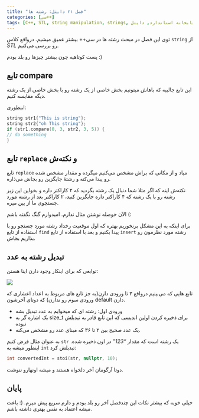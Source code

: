 ```yaml
---
title: "فصل ۲۱ دایتل: رشته ها"
categories: [سی++]
tags: [C++, STL, string manipulation, strings, کتابخانه استاندارد, دایتل]
---
```


توی این فصل در مبحث رشته ها در سی++ بیشتر عمیق میشیم. درواقع کلاس `string` از _STL_ رو بررسی می‌کنیم.

پست کوتاهیه چون بیشتر چیزها رو بلد بودم :)

## تابع compare

این تابع جالبیه که باهاش میتونیم بخش خاصی از یک رشته رو با بخش خاصی از یک رشته دیگه مقایسه کنیم.

اینطوری:

```cpp
string str1{"This is string"};
string str2{"oh This string"};
if (str1.compare(0, 3, str2, 3, 5)) {
// do something
}
```

## تابع `replace` و نکته‌ش

تابع `replace` میاد و از مکانی که براش مشخص می‌کنیم میگرده و مقدار مشخص شده رو پیدا می‌کنه و رشتهٔ جایگزین رو بجاش می‌ذاره.

نکته‌ش اینه که اگر مثلا شما دنبال یک رشته بگردید که ۲ کاراکتر داره و 
بخواین این زیر رشته رو با یک رشته که ۴ کاراکتر داره جایگزین کنید، ۲ 
کاراکتر بعد از رشته مورد جستجوی ما از بین میره.

الآن حوصله نوشتن مثال ندارم. امیدوارم گنگ نگفته باشم (:

برای اینکه به این مشکل برنخوریم بهتره که اول موقعیت رخداد رشته مورد جستجو رو با استفاده از تابع `find` پیدا بکنیم و بعد با استفاده از تابع `insert` رشته مورد نظرمون رو بذاریم بجاش.

## تبدیل رشته به عدد 

توابعی که برای اینکار وجود دارن اینا هستن:

![](https://seedpuller.space/wp-content/uploads/2020/08/image-3.png)

تابع هایی که می‌بینیم درواقع ۳ تا ورودی دارن(به جز تابع های مربوط به 
اعداد اعشاری که ورودی سوم رو ندارن) که دوتای آخرشون default دارن.

+ ورودی اول: رشته ای که میخوایم به عدد تبدیل بشه
+ یک اشاره گر به size_t برای ذخیره کردن اولین اندیسی که این تابع قادر به تبدیلش نبوده
+ یک عدد صحیح بین ۲ تا ۳۶ که مبنای عدد رو مشخص می‌کنه.

به عنوان مثال فرض کنیم `str` یک رشته است که مقدار _“123”_ در اون ذخیره شده. اینطور میشه به `int` تبدیلش کرد:

```cpp
int convertedInt = stoi(str, nullptr, 10);
```

دوتا آرگومان آخر دلخواه هستند و میشه اونهارو ننوشت.

## پایان

خیلی خوبه که بیشتر نکات این چندفصل آخر رو بلد بودم و دارم سریع پیش میرم. (: باعث میشه اعتماد به نفس بهتری داشته باشم.
